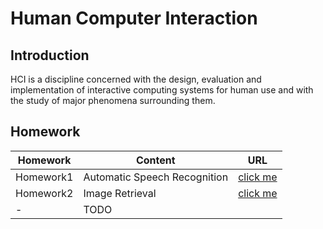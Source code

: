 # Human Computer Interaction

## Introduction

HCI is a discipline concerned with the design, evaluation and implementation of interactive computing systems for human use and with the study of major phenomena surrounding them.

## Homework

| Homework  | Content                      | URL                               |
| --------- | ---------------------------- | --------------------------------- |
| Homework1 | Automatic Speech Recognition | [click me](lab1-asr)              |
| Homework2 | Image Retrieval              | [click me](/lab2-image-retrieval) |
| -         | TODO                         |                                   |

